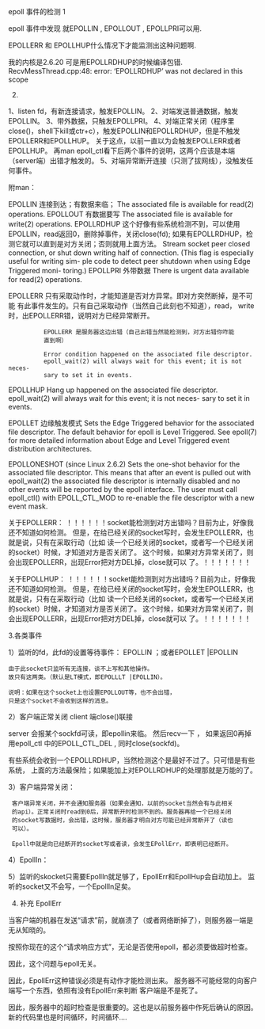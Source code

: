 epoll 事件的检测
1

epoll 事件中发现
就EPOLLIN , EPOLLOUT , EPOLLPRI可以用.

EPOLLERR 和 EPOLLHUP什么情况下才能监测出这种问题啊.

我的内核是2.6.20
可是用EPOLLRDHUP的时候编译包错.
RecvMessThread.cpp:48: error: ‘EPOLLRDHUP’ was not declared in this scope


2.

1、listen fd，有新连接请求，触发EPOLLIN。
2、对端发送普通数据，触发EPOLLIN。
3、带外数据，只触发EPOLLPRI。
4、对端正常关闭（程序里close()，shell下kill或ctr+c），触发EPOLLIN和EPOLLRDHUP，但是不触发EPOLLERR和EPOLLHUP。
    关于这点，以前一直以为会触发EPOLLERR或者EPOLLHUP。
    再man epoll_ctl看下后两个事件的说明，这两个应该是本端（server端）出错才触发的。
5、对端异常断开连接（只测了拔网线），没触发任何事件。


附man：

EPOLLIN       连接到达；有数据来临；
              The associated file is available for read(2) operations.
EPOLLOUT      有数据要写
              The associated file is available for write(2) operations.
EPOLLRDHUP    这个好像有些系统检测不到，可以使用EPOLLIN，read返回0，删除掉事件，关闭close(fd);
              如果有EPOLLRDHUP，检测它就可以直到是对方关闭；否则就用上面方法。
              Stream socket peer closed connection, or shut down writing half
              of connection. (This flag is especially useful for writing sim-
              ple code to detect peer shutdown when using Edge Triggered moni-
              toring.)
EPOLLPRI      外带数据
              There is urgent data available for read(2) operations.

              
EPOLLERR      只有采取动作时，才能知道是否对方异常。即对方突然断掉，是不可能
              有此事件发生的。只有自己采取动作（当然自己此刻也不知道），read，
              write时，出EPOLLERR错，说明对方已经异常断开。
              
              EPOLLERR 是服务器这边出错（自己出错当然能检测到，对方出错你咋能
              直到啊）
              
              Error condition happened on the associated file descriptor.
              epoll_wait(2) will always wait for this event; it is not neces-
              sary to set it in events.
              
EPOLLHUP
              Hang up   happened   on   the   associated   file   descriptor.
              epoll_wait(2) will always wait for this event; it is not neces-
              sary to set it in events.
              
EPOLLET       边缘触发模式
              Sets the Edge Triggered behavior for the associated file
              descriptor.   The default behavior for epoll is Level Triggered.
              See epoll(7) for more detailed information about Edge and Level
              Triggered event distribution architectures.
              
EPOLLONESHOT (since Linux 2.6.2)
              Sets the one-shot behavior for the associated file descriptor.
              This means that after an event is pulled out with epoll_wait(2)
              the associated file descriptor is internally disabled and no
              other events will be reported by the epoll interface. The user
              must call epoll_ctl() with EPOLL_CTL_MOD to re-enable the file
              descriptor with a new event mask.

关于EPOLLERR：
！！！！！！socket能检测到对方出错吗？目前为止，好像我还不知道如何检测。
但是，在给已经关闭的socket写时，会发生EPOLLERR，也就是说，只有在采取行动（比如
读一个已经关闭的socket，或者写一个已经关闭的socket）时候，才知道对方是否关闭了。
这个时候，如果对方异常关闭了，则会出现EPOLLERR，出现Error把对方DEL掉，close就可以
了。！！！！！！！

关于EPOLLHUP：
！！！！！！socket能检测到对方出错吗？目前为止，好像我还不知道如何检测。
但是，在给已经关闭的socket写时，会发生EPOLLERR，也就是说，只有在采取行动（比如
读一个已经关闭的socket，或者写一个已经关闭的socket）时候，才知道对方是否关闭了。
这个时候，如果对方异常关闭了，则会出现EPOLLERR，出现Error把对方DEL掉，close就可以
了。！！！！！！！

3.各类事件

1）监听的fd，此fd的设置等待事件：
    EPOLLIN ；或者EPOLLET |EPOLLIN 
    
    由于此socket只监听有无连接，谈不上写和其他操作。
    故只有这两类。（默认是LT模式，即EPOLLLT |EPOLLIN）。
    
    说明：如果在这个socket上也设置EPOLLOUT等，也不会出错，
    只是这个socket不会收到这样的消息。

2）客户端正常关闭
client 端close()联接

server 会报某个sockfd可读，即epollin来临。 
然后recv一下 ， 如果返回0再掉用epoll_ctl 中的EPOLL_CTL_DEL , 同时close(sockfd)。

有些系统会收到一个EPOLLRDHUP，当然检测这个是最好不过了。只可惜是有些系统，
上面的方法最保险；如果能加上对EPOLLRDHUP的处理那就是万能的了。


3）客户端异常关闭：

     客户端异常关闭，并不会通知服务器（如果会通知，以前的socket当然会有与此相关
     的api）。正常关闭时read到0后，异常断开时检测不到的。服务器再给一个已经关闭
     的socket写数据时，会出错，这时候，服务器才明白对方可能已经异常断开了（读也
     可以）。
     
     Epoll中就是向已经断开的socket写或者读，会发生EPollErr，即表明已经断开。

4）EpollIn：
     
     
     
5）监听的skocket只需要EpollIn就足够了，EpollErr和EpollHup会自动加上。
    监听的socket又不会写，一个EpollIn足矣。
    
        
4. 补充 EpollErr

当客户端的机器在发送“请求”前，就崩溃了（或者网络断掉了），则服务器一端是无从知晓的。

按照你现在的这个“请求响应方式”，无论是否使用epoll，都必须要做超时检查。

因此，这个问题与epoll无关。

因此，EpollErr这种错误必须是有动作才能检测出来。
服务器不可能经常的向客户端写一个东西，依照有没有EpollErr来判断
客户端是不是死了。

因此，服务器中的超时检查是很重要的。这也是以前服务器中作死后确认的原因。
新的代码里也是时间循环，时间循环....

